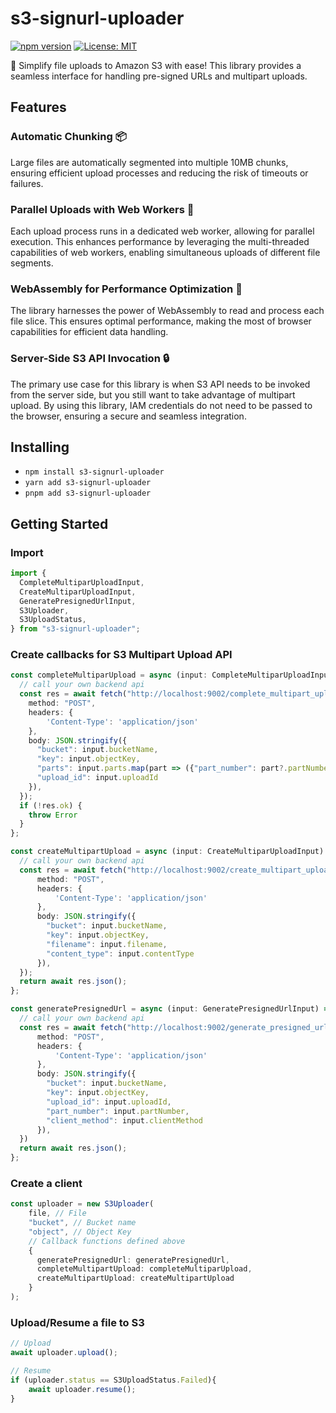 # s3-signurl-uploader

[![npm version](https://badge.fury.io/js/s3-signurl-uploader.svg)](https://badge.fury.io/js/s3-signurl-uploader)
[![License: MIT](https://img.shields.io/badge/License-MIT-yellow.svg)](https://opensource.org/licenses/MIT)

🚀 Simplify file uploads to Amazon S3 with ease! This library provides a seamless interface for handling pre-signed URLs and multipart uploads.

## Features

### Automatic Chunking 📦
Large files are automatically segmented into multiple 10MB chunks, ensuring efficient upload processes and reducing the risk of timeouts or failures.

### Parallel Uploads with Web Workers 🔄
Each upload process runs in a dedicated web worker, allowing for parallel execution. This enhances performance by leveraging the multi-threaded capabilities of web workers, enabling simultaneous uploads of different file segments.

### WebAssembly for Performance Optimization 🚀
The library harnesses the power of WebAssembly to read and process each file slice. This ensures optimal performance, making the most of browser capabilities for efficient data handling.

### Server-Side S3 API Invocation 🔒
The primary use case for this library is when S3 API needs to be invoked from the server side, but you still want to take advantage of multipart upload. By using this library, IAM credentials do not need to be passed to the browser, ensuring a secure and seamless integration.

## Installing

- `npm install s3-signurl-uploader`
- `yarn add s3-signurl-uploader`
- `pnpm add s3-signurl-uploader`

## Getting Started

### Import 
```typescript
import {
  CompleteMultiparUploadInput, 
  CreateMultiparUploadInput, 
  GeneratePresignedUrlInput, 
  S3Uploader, 
  S3UploadStatus,
} from "s3-signurl-uploader";
```

### Create callbacks for S3 Multipart Upload API
```typescript
const completeMultiparUpload = async (input: CompleteMultiparUploadInput) => {
  // call your own backend api
  const res = await fetch("http://localhost:9002/complete_multipart_upload", {
    method: "POST",
    headers: {
        'Content-Type': 'application/json'
    },
    body: JSON.stringify({
      "bucket": input.bucketName,
      "key": input.objectKey,
      "parts": input.parts.map(part => ({"part_number": part?.partNumber, "etag": part?.etag})),
      "upload_id": input.uploadId
    }),
  });
  if (!res.ok) {
    throw Error
  }
};

const createMultipartUpload = async (input: CreateMultiparUploadInput) => {
  // call your own backend api
  const res = await fetch("http://localhost:9002/create_multipart_upload", {
      method: "POST",
      headers: {
          'Content-Type': 'application/json'
      },
      body: JSON.stringify({
        "bucket": input.bucketName,
        "key": input.objectKey,
        "filename": input.filename,
        "content_type": input.contentType
      }),
  });
  return await res.json();
};

const generatePresignedUrl = async (input: GeneratePresignedUrlInput) => {
  // call your own backend api
  const res = await fetch("http://localhost:9002/generate_presigned_url", {
      method: "POST",
      headers: {
          'Content-Type': 'application/json'
      },
      body: JSON.stringify({
        "bucket": input.bucketName,
        "key": input.objectKey,
        "upload_id": input.uploadId,
        "part_number": input.partNumber,
        "client_method": input.clientMethod
      }),
  })
  return await res.json();
};
```

### Create a client
```typescript
const uploader = new S3Uploader(
    file, // File
    "bucket", // Bucket name
    "object", // Object Key
    // Callback functions defined above
    {
      generatePresignedUrl: generatePresignedUrl,
      completeMultipartUpload: completeMultiparUpload,
      createMultipartUpload: createMultipartUpload
    }
);
```

### Upload/Resume a file to S3
```typescript
// Upload
await uploader.upload();

// Resume
if (uploader.status == S3UploadStatus.Failed){
    await uploader.resume();
}
```